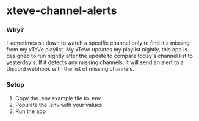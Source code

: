 # xteve-channel-alerts

### Why?
I sometimes sit down to watch a specific channel only to find it's missing from my xTeVe playlist. My xTeVe updates my playlist nightly, this app is designed to run nightly after the update to compare today's channel list to yesterday's.
If it detects any missing channels, it will send an alert to a Discord webhook with the list of missing channels.

### Setup
1. Copy the .env.example file to .env
2. Populate the .env with your values.
3. Run the app
